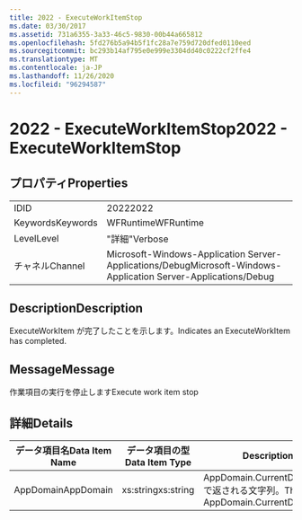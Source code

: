 ```yaml
---
title: 2022 - ExecuteWorkItemStop
ms.date: 03/30/2017
ms.assetid: 731a6355-3a33-46c5-9830-00b44a665812
ms.openlocfilehash: 5fd276b5a94b5f1fc28a7e759d720dfed0110eed
ms.sourcegitcommit: bc293b14af795e0e999e3304dd40c0222cf2ffe4
ms.translationtype: MT
ms.contentlocale: ja-JP
ms.lasthandoff: 11/26/2020
ms.locfileid: "96294587"
---
```

# <a name="2022---executeworkitemstop"></a><span data-ttu-id="00490-102">2022 - ExecuteWorkItemStop</span><span class="sxs-lookup"><span data-stu-id="00490-102">2022 - ExecuteWorkItemStop</span></span>

## <a name="properties"></a><span data-ttu-id="00490-103">プロパティ</span><span class="sxs-lookup"><span data-stu-id="00490-103">Properties</span></span>  
  
|||  
|-|-|  
|<span data-ttu-id="00490-104">ID</span><span class="sxs-lookup"><span data-stu-id="00490-104">ID</span></span>|<span data-ttu-id="00490-105">2022</span><span class="sxs-lookup"><span data-stu-id="00490-105">2022</span></span>|  
|<span data-ttu-id="00490-106">Keywords</span><span class="sxs-lookup"><span data-stu-id="00490-106">Keywords</span></span>|<span data-ttu-id="00490-107">WFRuntime</span><span class="sxs-lookup"><span data-stu-id="00490-107">WFRuntime</span></span>|  
|<span data-ttu-id="00490-108">Level</span><span class="sxs-lookup"><span data-stu-id="00490-108">Level</span></span>|<span data-ttu-id="00490-109">"詳細"</span><span class="sxs-lookup"><span data-stu-id="00490-109">Verbose</span></span>|  
|<span data-ttu-id="00490-110">チャネル</span><span class="sxs-lookup"><span data-stu-id="00490-110">Channel</span></span>|<span data-ttu-id="00490-111">Microsoft-Windows-Application Server-Applications/Debug</span><span class="sxs-lookup"><span data-stu-id="00490-111">Microsoft-Windows-Application Server-Applications/Debug</span></span>|  
  
## <a name="description"></a><span data-ttu-id="00490-112">Description</span><span class="sxs-lookup"><span data-stu-id="00490-112">Description</span></span>  

 <span data-ttu-id="00490-113">ExecuteWorkItem が完了したことを示します。</span><span class="sxs-lookup"><span data-stu-id="00490-113">Indicates an ExecuteWorkItem has completed.</span></span>  
  
## <a name="message"></a><span data-ttu-id="00490-114">Message</span><span class="sxs-lookup"><span data-stu-id="00490-114">Message</span></span>  

 <span data-ttu-id="00490-115">作業項目の実行を停止します</span><span class="sxs-lookup"><span data-stu-id="00490-115">Execute work item stop</span></span>  
  
## <a name="details"></a><span data-ttu-id="00490-116">詳細</span><span class="sxs-lookup"><span data-stu-id="00490-116">Details</span></span>  
  
|<span data-ttu-id="00490-117">データ項目名</span><span class="sxs-lookup"><span data-stu-id="00490-117">Data Item Name</span></span>|<span data-ttu-id="00490-118">データ項目の型</span><span class="sxs-lookup"><span data-stu-id="00490-118">Data Item Type</span></span>|<span data-ttu-id="00490-119">Description</span><span class="sxs-lookup"><span data-stu-id="00490-119">Description</span></span>|  
|--------------------|--------------------|-----------------|  
|<span data-ttu-id="00490-120">AppDomain</span><span class="sxs-lookup"><span data-stu-id="00490-120">AppDomain</span></span>|<span data-ttu-id="00490-121">xs:string</span><span class="sxs-lookup"><span data-stu-id="00490-121">xs:string</span></span>|<span data-ttu-id="00490-122">AppDomain.CurrentDomain.FriendlyName で返される文字列。</span><span class="sxs-lookup"><span data-stu-id="00490-122">The string returned by AppDomain.CurrentDomain.FriendlyName.</span></span>|
